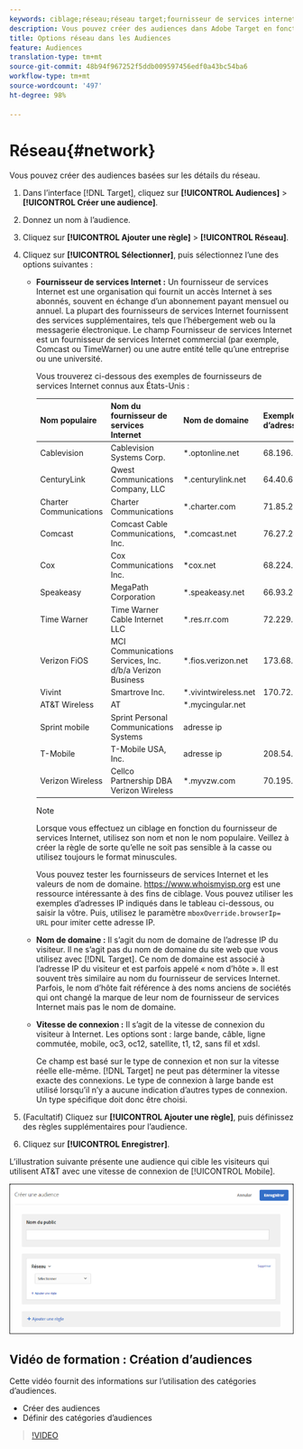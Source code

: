 ```yaml
---
keywords: ciblage;réseau;réseau target;fournisseur de services internet;fsi;nom de domaine;vitesse de connexion;fournisseur de services internet target;nom de domaine target;vitesse de connexion target
description: Vous pouvez créer des audiences dans Adobe Target en fonction des détails du réseau.
title: Options réseau dans les Audiences
feature: Audiences
translation-type: tm+mt
source-git-commit: 48b94f967252f5ddb009597456edf0a43bc54ba6
workflow-type: tm+mt
source-wordcount: '497'
ht-degree: 98%

---
```



# Réseau{#network}

Vous pouvez créer des audiences basées sur les détails du réseau.

1. Dans l’interface [!DNL Target], cliquez sur **[!UICONTROL Audiences]** > **[!UICONTROL Créer une audience]**.
1. Donnez un nom à l’audience.
1. Cliquez sur **[!UICONTROL Ajouter une règle]** > **[!UICONTROL Réseau]**.
1. Cliquez sur **[!UICONTROL Sélectionner]**, puis sélectionnez l’une des options suivantes :

   * **Fournisseur de services Internet :** Un fournisseur de services Internet est une organisation qui fournit un accès Internet à ses abonnés, souvent en échange d’un abonnement payant mensuel ou annuel. La plupart des fournisseurs de services Internet fournissent des services supplémentaires, tels que l’hébergement web ou la messagerie électronique. Le champ Fournisseur de services Internet est un fournisseur de services Internet commercial (par exemple, Comcast ou TimeWarner) ou une autre entité telle qu’une entreprise ou une université.

      Vous trouverez ci-dessous des exemples de fournisseurs de services Internet connus aux États-Unis :

      | Nom populaire | Nom du fournisseur de services Internet | Nom de domaine | Exemple d’adresse IP |
      |---|---|---|---|
      | Cablevision | Cablevision Systems Corp. | *.optonline.net | 68.196.130.239 |
      | CenturyLink | Qwest Communications Company, LLC | *.centurylink.net | 64.40.65.0 |
      | Charter Communications | Charter Communications | *.charter.com | 71.85.225.124 |
      | Comcast | Comcast Cable Communications, Inc. | *.comcast.net | 76.27.24.28 |
      | Cox | Cox Communications Inc. | *cox.net | 68.224.174.22 |
      | Speakeasy | MegaPath Corporation | *.speakeasy.net | 66.93.240.0 |
      | Time Warner | Time Warner Cable Internet LLC | *.res.rr.com | 72.229.28.185 |
      | Verizon FiOS | MCI Communications Services, Inc. d/b/a Verizon Business | *.fios.verizon.net | 173.68.112.34 |
      | Vivint | Smartrove Inc. | *.vivintwireless.net | 170.72.26.105 |
      | AT&amp;T Wireless | AT | *.mycingular.net |  |
      | Sprint mobile | Sprint Personal Communications Systems | adresse ip |  |
      | T-Mobile | T-Mobile USA, Inc. | adresse ip | 208.54.86.0 |
      | Verizon Wireless | Cellco Partnership DBA Verizon Wireless | *.myvzw.com | 70.195.74.199 |

      >[!NOTE]
      >
      >Lorsque vous effectuez un ciblage en fonction du fournisseur de services Internet, utilisez son nom et non le nom populaire. Veillez à créer la règle de sorte qu’elle ne soit pas sensible à la casse ou utilisez toujours le format minuscules.

      Vous pouvez tester les fournisseurs de services Internet et les valeurs de nom de domaine. [](https://www.whoismyisp.org)https://www.whoismyisp.org est une ressource intéressante à des fins de ciblage. Vous pouvez utiliser les exemples d’adresses IP indiqués dans le tableau ci-dessous, ou saisir la vôtre. Puis, utilisez le paramètre `mboxOverride.browserIp= URL` pour imiter cette adresse IP.

   * **Nom de domaine :** Il s’agit du nom de domaine de l’adresse IP du visiteur. Il ne s’agit pas du nom de domaine du site web que vous utilisez avec [!DNL Target]. Ce nom de domaine est associé à l’adresse IP du visiteur et est parfois appelé « nom d’hôte ». Il est souvent très similaire au nom du fournisseur de services Internet. Parfois, le nom d’hôte fait référence à des noms anciens de sociétés qui ont changé la marque de leur nom de fournisseur de services Internet mais pas le nom de domaine.
   * **Vitesse de connexion :** Il s’agit de la vitesse de connexion du visiteur à Internet. Les options sont : large bande, câble, ligne commutée, mobile, oc3, oc12, satellite, t1, t2, sans fil et xdsl.

      Ce champ est basé sur le type de connexion et non sur la vitesse réelle elle-même. [!DNL Target] ne peut pas déterminer la vitesse exacte des connexions. Le type de connexion à large bande est utilisé lorsqu’il n’y a aucune indication d’autres types de connexion. Un type spécifique doit donc être choisi.

1. (Facultatif) Cliquez sur **[!UICONTROL Ajouter une règle]**, puis définissez des règles supplémentaires pour l’audience.
1. Cliquez sur **[!UICONTROL Enregistrer]**.

L’illustration suivante présente une audience qui cible les visiteurs qui utilisent AT&amp;T avec une vitesse de connexion de [!UICONTROL Mobile].

![Ciblage de réseau](assets/target_network.png)

## Vidéo de formation : Création d’audiences

Cette vidéo fournit des informations sur l’utilisation des catégories d’audiences.

* Créer des audiences
* Définir des catégories d’audiences

>[!VIDEO](https://video.tv.adobe.com/v/17392)